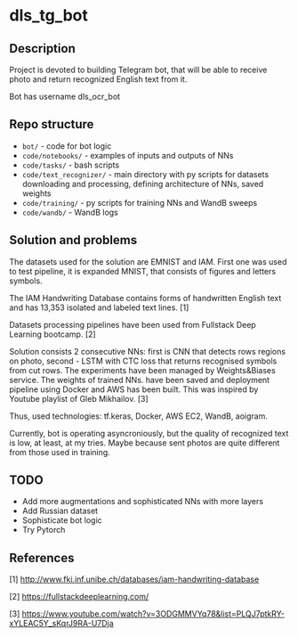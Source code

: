 # dls_tg_bot

## Description

Project is devoted to building Telegram bot, that will be able to receive photo and return recognized English text from it.

Bot has username dls_ocr_bot


## Repo structure

* `bot/` - code for bot logic
* `code/notebooks/` - examples of inputs and outputs of NNs
* `code/tasks/` - bash scripts
* `code/text_recognizer/` - main directory with py scripts for datasets downloading and processing, defining architecture of NNs, saved weights
* `code/training/` - py scripts for training NNs and WandB sweeps
* `code/wandb/` - WandB logs


## Solution and problems

The datasets used for the solution are EMNIST and IAM. First one was used to test pipeline, it is expanded MNIST, that consists of figures and letters symbols. 

The IAM Handwriting Database contains forms of handwritten English text and has 13,353 isolated and labeled text lines. [1]

Datasets processing pipelines have been used from Fullstack Deep Learning bootcamp. [2]

Solution consists 2 consecutive NNs: first is CNN that detects rows regions on photo, second - LSTM with CTC loss that returns recognised symbols from cut rows. The experiments have been managed by Weights&Biases service. The weights of trained NNs. have been saved and deployment pipeline using Docker and AWS has been built. This was inspired by Youtube playlist of Gleb Mikhailov. [3] 

Thus, used technologies: tf.keras, Docker, AWS EC2, WandB, aoigram.

Currently, bot is operating asyncroniously, but the quality of recognized text is low, at least, at my tries. Maybe because sent photos are quite different from those used in training.

## TODO

* Add more augmentations and sophisticated NNs with more layers 
* Add Russian dataset
* Sophisticate bot logic
* Try Pytorch

## References
[1] http://www.fki.inf.unibe.ch/databases/iam-handwriting-database

[2] https://fullstackdeeplearning.com/

[3] https://www.youtube.com/watch?v=3ODGMMVYq78&list=PLQJ7ptkRY-xYLEAC5Y_sKqrJ9RA-U7Dja
